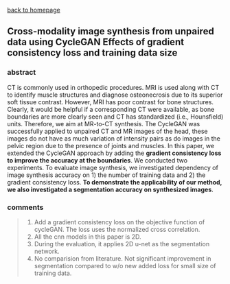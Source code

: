 
[back to homepage](https://viridyu.github.io/)

## Cross-modality image synthesis from unpaired data using CycleGAN Effects of gradient consistency loss and training data size

### abstract

CT is commonly used in orthopedic procedures. MRI is used along with CT to identify muscle structures and diagnose osteonecrosis due to its superior soft tissue contrast. However, MRI has poor contrast for bone structures. Clearly, it would be helpful if a corresponding CT were available, as bone boundaries are more clearly seen and CT has standardized (i.e., Hounsfield) units. Therefore, we aim at MR-to-CT synthesis. The CycleGAN was successfully applied to unpaired CT and MR images of the head, these images do not have as much variation of intensity pairs as do images in the pelvic region due to the presence of joints and muscles. In this paper, we extended the CycleGAN approach by adding the **gradient consistency loss to improve the accuracy at the boundaries**. We conducted two experiments. To evaluate image synthesis, we investigated dependency of image synthesis accuracy on 1) the number of training data and 2) the gradient consistency loss. **To demonstrate the applicability of our method, we also investigated a segmentation accuracy on synthesized images**.

### comments
> 1. Add a gradient consistency loss on the objective function of cycleGAN. The loss uses the normalized cross correlation.
> 2. All the cnn models in this paper is 2D.
> 3. During the evaluation, it applies 2D u-net as the segmentation network.
> 4. No comparision from literature. Not significant improvement in segmentation compared to w/o new added loss for small size of training data.
